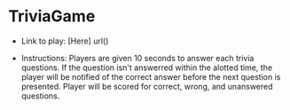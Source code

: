 # TriviaGame

* Link to play: [Here] url()

* Instructions: Players are given 10 seconds to answer each trivia questions. If the question isn't answerred within the alotted time, the player will be notified of the correct answer before the next question is presented. 
Player will be scored for correct, wrong, and unanswered questions. 


